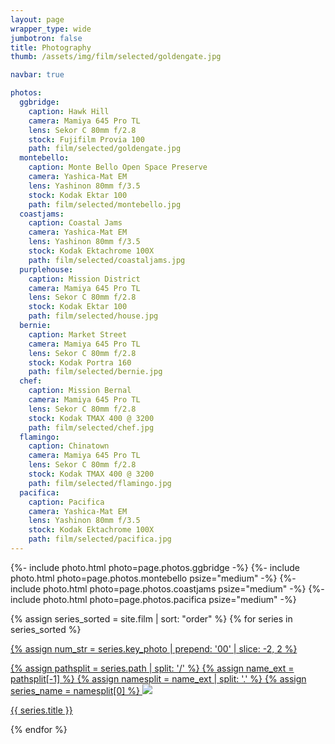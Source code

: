 ```yaml
---
layout: page
wrapper_type: wide
jumbotron: false
title: Photography
thumb: /assets/img/film/selected/goldengate.jpg

navbar: true

photos:
  ggbridge:
    caption: Hawk Hill
    camera: Mamiya 645 Pro TL
    lens: Sekor C 80mm f/2.8
    stock: Fujifilm Provia 100
    path: film/selected/goldengate.jpg
  montebello:
    caption: Monte Bello Open Space Preserve
    camera: Yashica-Mat EM
    lens: Yashinon 80mm f/3.5
    stock: Kodak Ektar 100
    path: film/selected/montebello.jpg
  coastjams:
    caption: Coastal Jams
    camera: Yashica-Mat EM
    lens: Yashinon 80mm f/3.5
    stock: Kodak Ektachrome 100X
    path: film/selected/coastaljams.jpg
  purplehouse:
    caption: Mission District
    camera: Mamiya 645 Pro TL
    lens: Sekor C 80mm f/2.8
    stock: Kodak Ektar 100
    path: film/selected/house.jpg
  bernie:
    caption: Market Street
    camera: Mamiya 645 Pro TL
    lens: Sekor C 80mm f/2.8
    stock: Kodak Portra 160
    path: film/selected/bernie.jpg
  chef:
    caption: Mission Bernal
    camera: Mamiya 645 Pro TL
    lens: Sekor C 80mm f/2.8
    stock: Kodak TMAX 400 @ 3200
    path: film/selected/chef.jpg
  flamingo:
    caption: Chinatown
    camera: Mamiya 645 Pro TL
    lens: Sekor C 80mm f/2.8
    stock: Kodak TMAX 400 @ 3200
    path: film/selected/flamingo.jpg
  pacifica:
    caption: Pacifica
    camera: Yashica-Mat EM
    lens: Yashinon 80mm f/3.5
    stock: Kodak Ektachrome 100X
    path: film/selected/pacifica.jpg
---
```


<!-- selected photos -->
<div class="gallery">

{%- include photo.html photo=page.photos.ggbridge -%}
{%- include photo.html photo=page.photos.montebello psize="medium" -%}
{%- include photo.html photo=page.photos.coastjams psize="medium" -%}
{%- include photo.html photo=page.photos.pacifica psize="medium" -%}



{% assign series_sorted = site.film | sort: "order" %}
{% for series in series_sorted %}
  <div class="img-box gallery-piece small">
    <a href="{{ series.url }}">
      {% assign num_str = series.key_photo | prepend: '00' | slice: -2, 2 %}

{% assign pathsplit = series.path | split: '/' %}
{% assign name_ext = pathsplit[-1] %}
{% assign namesplit = name_ext | split: '.' %}
{% assign series_name = namesplit[0] %}
      <img src="/assets/img/film/{{ series_name }}/{{ num_str }}.jpg"/>
      <div class="caption">
        {{ series.title }}
      </div>
    </a>
  </div>
{% endfor %}
</div>